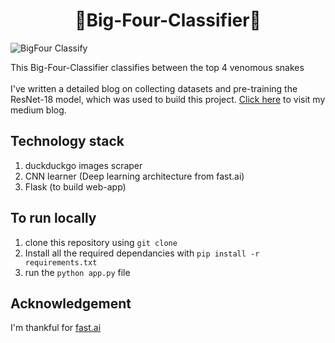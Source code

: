 <h1 align="center">🐍Big-Four-Classifier📸</h1>

![BigFour Classify](https://user-images.githubusercontent.com/52590526/131593427-993213c3-96e6-4d7c-836a-4c5599dcf7fc.gif)

This Big-Four-Classifier classifies between the top 4 venomous snakes
</br>
</br>
I've written a detailed blog on collecting datasets and pre-training the ResNet-18 model, which was used to build this project. [Click here](https://medium.com/@jawakarselvavinayagam/classification-of-venomous-snakes-using-fast-ai-38e7abe3038c) to visit my medium blog.
## Technology stack
1. duckduckgo images scraper
2. CNN learner (Deep learning architecture from fast.ai)
3. Flask (to build web-app)
## To run locally
1. clone this repository using `git clone`
2. Install all the required dependancies with `pip install -r requirements.txt`
3. run the `python app.py` file
## Acknowledgement
I'm thankful for [fast.ai](https://course.fast.ai/)
